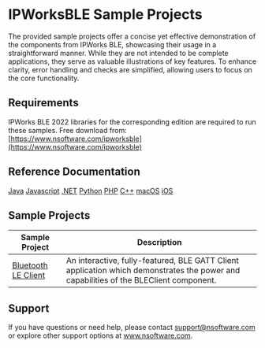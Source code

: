 # IPWorksBLE Sample Projects
The provided sample projects offer a concise yet effective demonstration of the components from IPWorks BLE, showcasing their usage in a straightforward manner. While they are not intended to be complete applications, they serve as valuable illustrations of key features. To enhance clarity, error handling and checks are simplified, allowing users to focus on the core functionality.

## Requirements
IPWorks BLE 2022 libraries for the corresponding edition are required to run these samples.  Free download from: [https://www.nsoftware.com/ipworksble](https://www.nsoftware.com/ipworksble)

## Reference Documentation
[Java](https://cdn.nsoftware.com/help/ILH/java/)
[Javascript](https://cdn.nsoftware.com/help/ILH/js/)
[.NET](https://cdn.nsoftware.com/help/ILH/cs/)
[Python](https://cdn.nsoftware.com/help/ILH/py/)
[PHP](https://cdn.nsoftware.com/help/ILH/php/)
[C++](https://cdn.nsoftware.com/help/ILH/cpp/)
[macOS](https://cdn.nsoftware.com/help/ILH/mac/)
[iOS](https://cdn.nsoftware.com/help/ILH/mac/)

## Sample Projects
| Sample Project | Description |
| --- | --- |
| [Bluetooth LE Client](./IPWorks%20BLE%20Samples/Bluetooth%20LE%20Client) | An interactive, fully-featured, BLE GATT Client application which demonstrates the power and capabilities of the BLEClient component. |

## Support
If you have questions or need help, please contact support@nsoftware.com or explore other support options 
at www.nsoftware.com.
